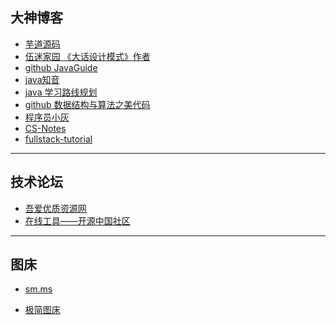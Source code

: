 ## 大神博客 ##
- [芋道源码][1] 
- [伍迷家园 《大话设计模式》作者][2] 
- [github JavaGuide][3] 
- [java知音][4] 
- [java 学习路线规划][5] 
- [github 数据结构与算法之美代码][6] 
- [程序员小灰][7] 
- [CS-Notes][8] 
- [fullstack-tutorial][9] 


----------


## 技术论坛 ##
- [吾爱优质资源网][11] 
- [在线工具——开源中国社区][12] 

----------

## 图床 ##
- [sm.ms][13] 
- [极简图床][14] 



  [1]: http://www.iocoder.cn/?segmentfault&from=aHR0cHM6Ly9zZWdtZW50ZmF1bHQuY29tL3AvMTIxMDAwMDAxMTcyNzE0MA==
  [2]: http://cj723.cnblogs.com
  [3]: https://github.com/Snailclimb/JavaGuide
  [4]: https://www.javazhiyin.com/
  [5]: http://how2j.cn/frontroute
  [6]: https://github.com/wangzheng0822/algo/tree/master/java
  [7]: https://juejin.im/user/5a144d196fb9a045211e5618
  [8]: https://github.com/CyC2018/CS-Notes
  [9]: https://github.com/frank-lam/fullstack-tutorial
  [11]: https://www.52yzzy.com/
  [12]: http://tool.oschina.net/
  [13]: https://sm.ms/
  [14]: http://jiantuku.com/#/